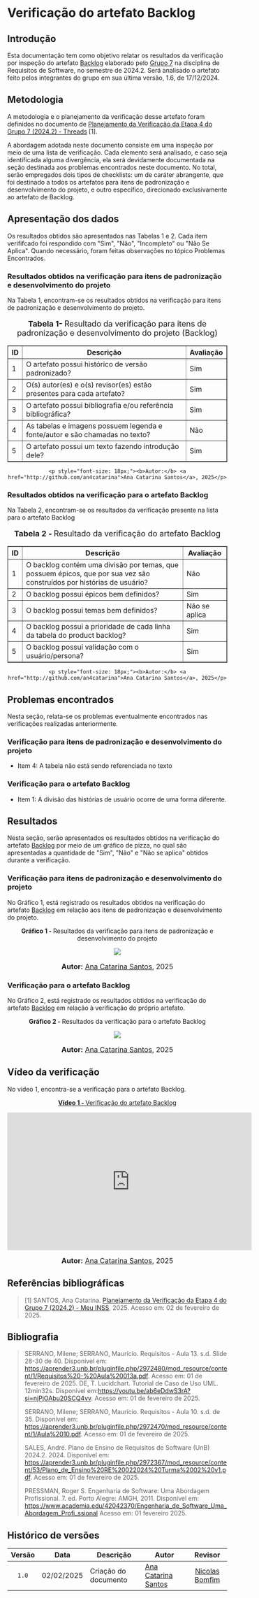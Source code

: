 # Verificação do artefato Backlog

## Introdução

Esta documentação tem como objetivo relatar os resultados da verificação por inspeção do artefato [Backlog](https://requisitos-de-software.github.io/2024.2-Threads/modelagem/agil/backlog/) elaborado pelo [Grupo 7](https://requisitos-de-software.github.io/2024.2-Threads/) na disciplina de Requisitos de Software, no semestre de 2024.2. Será analisado o artefato feito pelos integrantes do grupo em sua última versão, 1.6, de 17/12/2024.

## Metodologia

A metodologia e o planejamento da verificação desse artefato foram definidos no documento de [Planejamento da Verificação da Etapa 4 do Grupo 7 (2024.2) - Threads](https://requisitos-de-software.github.io/2024.2-MeuINSS/verificacao/grupo7/entrega4/planejamento/) [1].

A abordagem adotada neste documento consiste em uma inspeção por meio de uma lista de verificação. Cada elemento será analisado, e caso seja identificada alguma divergência, ela será devidamente documentada na seção destinada aos problemas encontrados neste documento. No total, serão empregados dois tipos de checklists: um de caráter abrangente, que foi destinado a todos os artefatos para itens de padronização e desenvolvimento do projeto, e outro específico, direcionado exclusivamente ao artefato de Backlog.

## Apresentação dos dados

Os resultados obtidos são apresentados nas Tabelas 1 e 2. Cada item verififcado foi respondido com "Sim", "Não", "Incompleto" ou "Não Se Aplica". Quando necessário, foram feitas observações no tópico Problemas Encontrados. 

### Resultados obtidos na verificação para itens de padronização e desenvolvimento do projeto

Na Tabela 1, encontram-se os resultados obtidos na verificação para itens de padronização e desenvolvimento do projeto.

<div style="text-align: center;">
    <p style="font-size: 18px;"><b>Tabela 1- </b> Resultado da verificação para itens de padronização e desenvolvimento do projeto (Backlog)</p>
    <table border="1" style="margin: auto; border-collapse: collapse;">
        <tr>
            <th>ID</th>
            <th>Descrição</th>
            <th>Avaliação</th>
        </tr>
        <tr>
            <td>1</td>
            <td>O artefato possui histórico de versão padronizado?</td>
            <td>Sim</td>
        </tr>
        <tr>
            <td>2</td>
            <td>O(s) autor(es) e o(s) revisor(es) estão presentes para cada artefato?</td>
            <td>Sim</td>
        </tr>
        <tr>
            <td>3</td>
            <td>O artefato possui bibliografia e/ou referência bibliográfica?</td>
            <td>Sim</td>
        </tr>
        <tr>
            <td>4</td>
            <td>As tabelas e imagens possuem legenda e fonte/autor e são chamadas no texto?</td>
            <td>Não</td>
        </tr>
        <tr>
            <td>5</td>
            <td>O artefato possui um texto fazendo introdução dele?</td>
            <td>Sim</td>
        </tr>
    </table>

    <p style="font-size: 18px;"><b>Autor:</b> <a href="http://github.com/an4catarina">Ana Catarina Santos</a>, 2025</p>
</div>

### Resultados obtidos na verificação para o artefato Backlog

Na Tabela 2, encontram-se os resultados da verificação presente na lista para o artefato Backlog

<div style="text-align: center;">
    <p style="font-size: 18px;"><b>Tabela 2 - </b>Resultado da verificação do artefato Backlog</p>
    <table border="1" style="margin: auto; border-collapse: collapse;">
        <tr>
            <th>ID</th>
            <th>Descrição</th>
            <th>Avaliação</th>
        </tr>
        <tr>
            <td>1</td>
            <td>O backlog contém uma divisão por temas, que possuem épicos, que por sua vez são construídos por histórias de usuário?</td>
            <td>Não</td>
        </tr>
        <tr>
            <td>2</td>
            <td>O backlog possui épicos bem definidos?</td>
            <td>Sim</td>
        </tr>
        <tr>
            <td>3</td>
            <td>O backlog possui temas bem definidos?</td>
            <td>Não se aplica</td>
        </tr>
        <tr>
            <td>4</td>
            <td>O backlog possui a prioridade de cada linha da tabela do product backlog?</td>
            <td>Sim</td>
        </tr>
        <tr>
            <td>5</td>
            <td>O backlog possui validação com o usuário/persona?</td>
            <td>Sim</td>
        </tr>
    </table>

    <p style="font-size: 18px;"><b>Autor:</b> <a href="http://github.com/an4catarina">Ana Catarina Santos</a>, 2025</p>
</div>


## Problemas encontrados

Nesta seção, relata-se os problemas eventualmente encontrados nas verificações realizadas anteriormente.

### Verificação para itens de padronização e desenvolvimento do projeto

- Item 4: A tabela não está sendo referenciada no texto

### Verificação para o artefato Backlog

- Item 1: A divisão das histórias de usuário ocorre de uma forma diferente.

## Resultados

Nesta seção, serão apresentados os resultados obtidos na verificação do artefato [Backlog](https://requisitos-de-software.github.io/2024.2-Threads/modelagem/agil/backlog/) por meio de um gráfico de pizza, no qual são apresentadas a quantidade de "Sim", "Não" e "Não se aplica" obtidos durante a verificação.

### Verificação para itens de padronização e desenvolvimento do projeto

No Gráfico 1, está registrado os resultados obtidos na verificação do artefato [Backlog](https://requisitos-de-software.github.io/2024.2-Threads/modelagem/agil/backlog/) em relação aos itens de padronização e desenvolvimento do projeto.

<div align="center">
  <p><b>Gráfico 1 - </b> Resultados da verificação para itens de padronização e desenvolvimento do projeto</p>

   <img src="../imagens/backlogeral.png">
    <font size="3"><p style="text-align: center"><b>Autor:</b> <a href="http://github.com/an4catarina">Ana Catarina Santos</a>, 2025</p></font>
</div>

### Verificação para o artefato Backlog

No Gráfico 2, está registrado os resultados obtidos na verificação do artefato [Backlog](https://requisitos-de-software.github.io/2024.2-Threads/modelagem/agil/backlog/) em relação à verificação do próprio artefato.

<div align="center">
  <p><b>Gráfico 2 - </b> Resultados da verificação para o artefato Backlog</p>
    <img src="../imagens/b.png">
    <font size="3"><p style="text-align: center"><b>Autor:</b> <a href="http://github.com/an4catarina">Ana Catarina Santos</a>, 2025</p></font>

</div>

## Vídeo da verificação

No vídeo 1, encontra-se a verificação para o artefato Backlog.

<div align="center">

<p style="text-align: center"><a href="https://youtu.be/_Ab_uu3CF2o?si=HhU9eJJmJfr07Da5" target="blanket"><b>Vídeo 1 - </b> Verificação do artefato Backlog</a></p>

<iframe width="560" height="315" src="https://www.youtube.com/embed/aYeGI67d1TU?si=sNBhoZusHtH6rFEK" title="YouTube video player" frameborder="0" allow="accelerometer; autoplay; clipboard-write; encrypted-media; gyroscope; picture-in-picture; web-share" referrerpolicy="strict-origin-when-cross-origin" allowfullscreen></iframe>

<font size="3"><p style="text-align: center"><b>Autor:</b> <a href="http://github.com/an4catarina">Ana Catarina Santos</a>, 2025</p></font>

</div >

## Referências bibliográficas
>
> [1] SANTOS, Ana Catarina. [Planejamento da Verificação da Etapa 4 do Grupo 7 (2024.2) - Meu INSS](https://requisitos-de-software.github.io/2024.2-MeuINSS/verificacao/Grupo7/entrega4/planejamento/), 2025. Acesso em: 02 de fevereiro de 2025.

## Bibliografia
>
>SERRANO, Milene; SERRANO, Maurício. Requisitos - Aula 13. s.d. Slide 28-30 de 40. Disponível em: <https://aprender3.unb.br/pluginfile.php/2972480/mod_resource/content/1/Requisitos%20-%20Aula%20013a.pdf>. Acesso em: 01 de fevereiro de 2025.
>DE, T. Lucidchart. Tutorial de Caso de Uso UML. 12min32s. Disponível em:<https://youtu.be/ab6eDdwS3rA?si=njPjOAbu20SCQ4vv>. Acesso em: 01 de fevereiro de 2025.
>
> SERRANO, Milene; SERRANO, Maurício. Requisitos - Aula 10. s.d. de 35. Disponível em: <https://aprender3.unb.br/pluginfile.php/2972470/mod_resource/content/1/Aula%2010.pdf>. Acesso em:  01 de fevereiro de 2025.
>
> SALES, André. Plano de Ensino de Requisitos de Software (UnB) 2024.2. 2024. Disponível em: <https://aprender3.unb.br/pluginfile.php/2972367/mod_resource/content/53/Plano_de_Ensino%20RE%20022024%20Turma%2002%20v1.pdf>. Acesso em: 01 de fevereiro de 2025.
>
>PRESSMAN, Roger S. Engenharia de Software: Uma Abordagem Profissional. 7. ed. Porto Alegre: AMGH, 2011. Disponível em: <https://www.academia.edu/42042370/Engenharia_de_Software_Uma_Abordagem_Profi_ssional> Acesso em: 01 fevereiro 2025.


## Histórico de versões

| Versão | Data   | Descrição     | Autor     |  Revisor        |
| :----: | ------ | ------------- | --------- | :-------------: |
| `1.0`  | 02/02/2025 | Criação do documento  | [Ana Catarina Santos](https://github.com/an4catarina) | [Nicolas Bomfim](http://github.com/nickgehjk) |